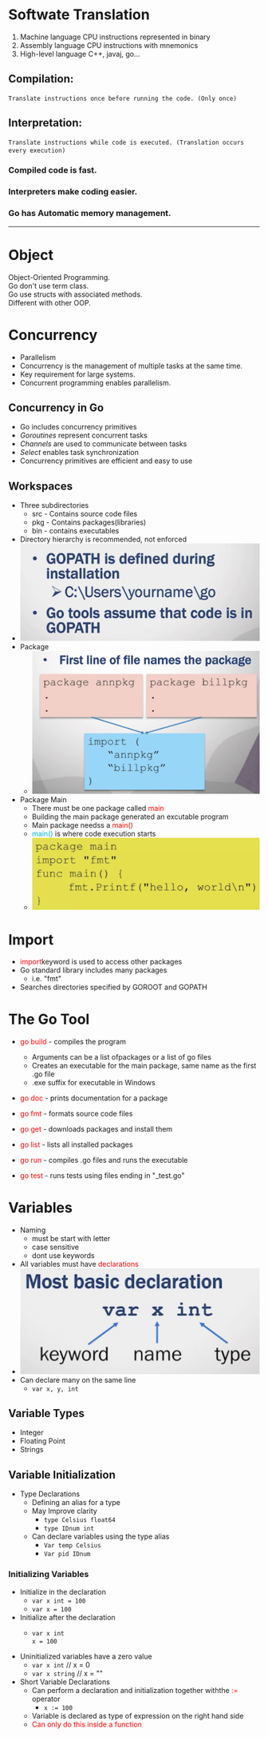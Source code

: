 # Softwate Translation
1. Machine language
   CPU instructions represented in binary
2. Assembly language
   CPU instructions with mnemonics
3. High-level language
   C++, javaj, go...

## Compilation:
    Translate instructions once before running the code. (Only once)
## Interpretation:
    Translate instructions while code is executed. (Translation occurs every execution)
### Compiled code is fast.
### Interpreters make coding easier.

### Go has Automatic memory management.

----
# Object
Object-Oriented Programming.\
Go don't use term class.\
Go use structs with associated methods.\
Different with other OOP.

# Concurrency
* Parallelism
* Concurrency is the management of multiple tasks at the same time.
* Key requirement for large systems.
* Concurrent programming enables parallelism.

## Concurrency in Go
* Go includes concurrency primitives
* *Goroutines* represent concurrent tasks
* *Channels* are used to communicate between tasks
* *Select* enables task synchronization
* Concurrency primitives are efficient and easy to use
  
## Workspaces
* Three subdirectories
  * src - Contains source code files
  * pkg - Contains packages(libraries)
  * bin - contains executables
* Directory hierarchy is recommended, not enforced
* ![](2024-08-15-14-54-04.png)
* Package
  * ![](2024-08-15-14-55-30.png)
* Package Main
  * There must be one package called <font color="red">main</font>
  * Building the main package generated an excutable program
  * Main package needss a <font color="red">main()</font>
  * <font color="mintblue">main()</font> is where code execution starts
  * ![](2024-08-15-15-00-53.png)

# Import
* <font color="red">import</font>keyword is used to access other packages
* Go standard library includes many packages
  * i.e. "fmt"
* Searches directories specified by GOROOT and GOPATH

# The Go Tool
* <font color="red">go build</font> - compiles the program
  * Arguments can be a list ofpackages or a list of go files 
  * Creates an executable for the main package, same name as the first .go file
  * .exe suffix for executable in Windows

* <font color="red">go doc</font> - prints documentation for a package
* <font color="red">go fmt</font> - formats source code files
* <font color="red">go get</font> - downloads packages and install them
* <font color="red">go list</font> - lists all installed packages
* <font color="red">go run</font> - compiles .go files and runs the executable
* <font color="red">go test</font> - runs tests using files ending in "_test.go"

# Variables
* Naming
  * must be start with letter
  * case sensitive
  * dont use keywords
* All variables must have <font color="red">declarations</font>
* ![](2024-08-15-15-14-00.png)
* Can declare many on the same line
  * `var x, y, int`

## Variable Types
* Integer
* Floating Point
* Strings

## Variable Initialization
* Type Declarations
  * Defining an alias for a type
  * May Improve clarity
    * `type Celsius float64`
    * `type IDnum int`
  * Can declare variables using the type alias
    * `Var temp Celsius`
    * `Var pid IDnum`
### Initializing Variables
* Initialize in the declaration
  * `var x int = 100`
  * `var x = 100`
* Initialize after the declaration
  * ```
    var x int
    x = 100
    ```
* Uninitialized variables have a zero value
  * `var x int` // x = 0
  * `var x string` // x = ""
* Short Variable Declarations
  * Can perform a declaration and initialization together withthe <font color="red">:=</font> operator
    * `x := 100`
  * Variable is declared as type of expression on the right hand side
  * <font color="red">Can only do this inside a function</font>